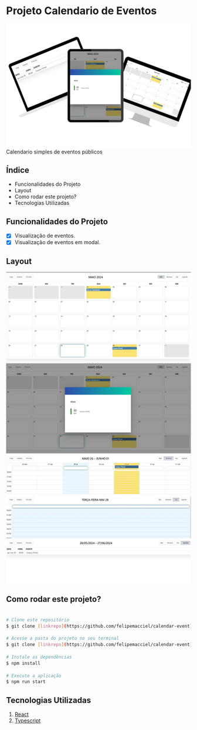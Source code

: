 # Projeto Calendario de Eventos
![Calendario de Eventos](./src//image/calendar%20design.png)
Calendario simples de eventos públicos

## Índice
- <a>Funcionalidades do Projeto</a>
- <a>Layout</a>
- <a>Como rodar este projeto?</a>
- <a>Tecnologias Utilizadas</a>

## Funcionalidades do Projeto
- [x] Visualização de eventos. 
- [x] Visualização de eventos em modal.

## Layout

![Inicio](./src//image//calendario%20inicio.jpg)
![Evento em modal](./src//Image//calendario%20modal%20aberto.jpg)
![Calendario Semana](./src//image//calendario%20semana.jpg)
![Calendario Dia](./src//image//calendario%20dia.jpg)
![Calendario Agenda](./src//image//calendario%20agenda.jpg)


## Como rodar este projeto?
```bash

# Clone este repositório
$ git clone [linkrepo](https://github.com/felipemacciel/calendar-event)

# Acesse a pasta do projeto no seu terminal
$ git clone [linkrepo](https://github.com/felipemacciel/calendar-event)

# Instale as dependências
$ npm install

# Execute a aplicação
$ npm run start
```

## Tecnologias Utilizadas
1. [React](https://pt-br.legacy.reactjs.org/)
2. [Typescript](https://www.typescriptlang.org/pt/docs/)